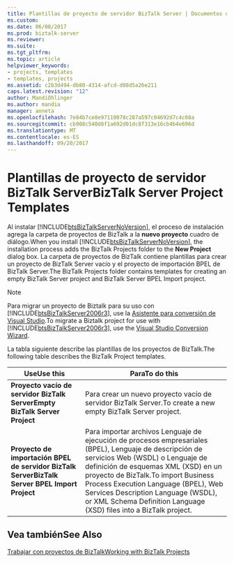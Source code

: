```yaml
---
title: Plantillas de proyecto de servidor BizTalk Server | Documentos de Microsoft
ms.custom: 
ms.date: 06/08/2017
ms.prod: biztalk-server
ms.reviewer: 
ms.suite: 
ms.tgt_pltfrm: 
ms.topic: article
helpviewer_keywords:
- projects, templates
- templates, projects
ms.assetid: c2b3d494-db80-4314-afcd-d08d5a26e211
caps.latest.revision: "12"
author: MandiOhlinger
ms.author: mandia
manager: anneta
ms.openlocfilehash: 7e84b7ce8e97110078c287a597c04692d7c4c08a
ms.sourcegitcommit: cb908c540d8f1a692d01dc8f313e16cb4b4e696d
ms.translationtype: MT
ms.contentlocale: es-ES
ms.lasthandoff: 09/20/2017
---
```

# <a name="biztalk-server-project-templates"></a><span data-ttu-id="5fac6-102">Plantillas de proyecto de servidor BizTalk Server</span><span class="sxs-lookup"><span data-stu-id="5fac6-102">BizTalk Server Project Templates</span></span>
<span data-ttu-id="5fac6-103">Al instalar [!INCLUDE[btsBizTalkServerNoVersion](../includes/btsbiztalkservernoversion-md.md)], el proceso de instalación agrega la carpeta de proyectos de BizTalk a la **nuevo proyecto** cuadro de diálogo.</span><span class="sxs-lookup"><span data-stu-id="5fac6-103">When you install [!INCLUDE[btsBizTalkServerNoVersion](../includes/btsbiztalkservernoversion-md.md)], the installation process adds the BizTalk Projects folder to the **New Project** dialog box.</span></span> <span data-ttu-id="5fac6-104">La carpeta de proyectos de BizTalk contiene plantillas para crear un proyecto de BizTalk Server vacío y el proyecto de importación BPEL de BizTalk Server.</span><span class="sxs-lookup"><span data-stu-id="5fac6-104">The BizTalk Projects folder contains templates for creating an empty BizTalk Server project and BizTalk Server BPEL Import project.</span></span>  
  
> [!NOTE]
>  <span data-ttu-id="5fac6-105">Para migrar un proyecto de Biztalk para su uso con [!INCLUDE[btsBizTalkServer2006r3](../includes/btsbiztalkserver2006r3-md.md)], use la [Asistente para conversión de Visual Studio](http://go.microsoft.com/fwlink/?LinkId=124086).</span><span class="sxs-lookup"><span data-stu-id="5fac6-105">To migrate a Biztalk project for use with [!INCLUDE[btsBizTalkServer2006r3](../includes/btsbiztalkserver2006r3-md.md)], use the [Visual Studio Conversion Wizard](http://go.microsoft.com/fwlink/?LinkId=124086).</span></span>  
  
 <span data-ttu-id="5fac6-106">La tabla siguiente describe las plantillas de los proyectos de BizTalk.</span><span class="sxs-lookup"><span data-stu-id="5fac6-106">The following table describes the BizTalk Project templates.</span></span>  
  
|<span data-ttu-id="5fac6-107">Use</span><span class="sxs-lookup"><span data-stu-id="5fac6-107">Use this</span></span>|<span data-ttu-id="5fac6-108">Para</span><span class="sxs-lookup"><span data-stu-id="5fac6-108">To do this</span></span>|  
|--------------|----------------|  
|<span data-ttu-id="5fac6-109">**Proyecto vacío de servidor BizTalk Server**</span><span class="sxs-lookup"><span data-stu-id="5fac6-109">**Empty BizTalk Server Project**</span></span>|<span data-ttu-id="5fac6-110">Para crear un nuevo proyecto vacío de servidor BizTalk Server.</span><span class="sxs-lookup"><span data-stu-id="5fac6-110">To create a new empty BizTalk Server project.</span></span>|  
|<span data-ttu-id="5fac6-111">**Proyecto de importación BPEL de servidor BizTalk Server**</span><span class="sxs-lookup"><span data-stu-id="5fac6-111">**BizTalk Server BPEL Import Project**</span></span>|<span data-ttu-id="5fac6-112">Para importar archivos Lenguaje de ejecución de procesos empresariales (BPEL), Lenguaje de descripción de servicios Web (WSDL) o Lenguaje de definición de esquemas XML (XSD) en un proyecto de BizTalk.</span><span class="sxs-lookup"><span data-stu-id="5fac6-112">To import Business Process Execution Language (BPEL), Web Services Description Language (WSDL), or XML Schema Definition Language (XSD) files into a BizTalk project.</span></span>|  
  
## <a name="see-also"></a><span data-ttu-id="5fac6-113">Vea también</span><span class="sxs-lookup"><span data-stu-id="5fac6-113">See Also</span></span>  
 [<span data-ttu-id="5fac6-114">Trabajar con proyectos de BizTalk</span><span class="sxs-lookup"><span data-stu-id="5fac6-114">Working with BizTalk Projects</span></span>](../core/working-with-biztalk-projects.md)